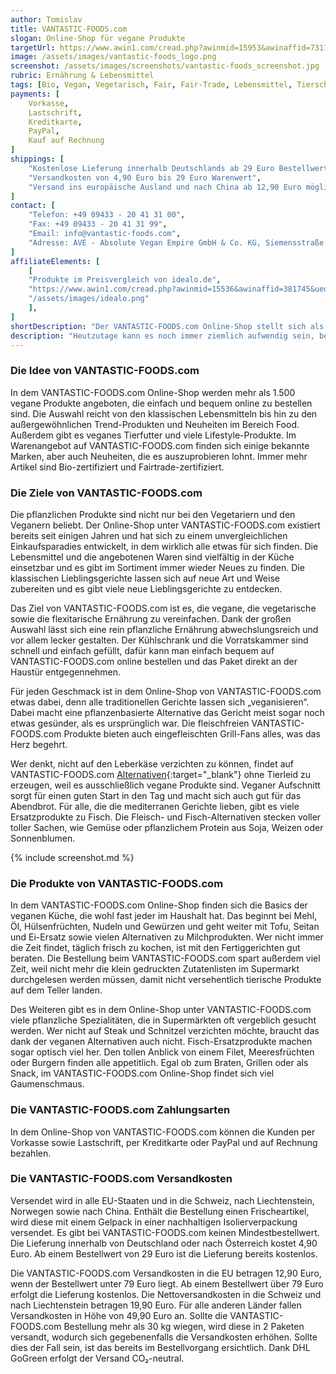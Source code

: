 ```yaml
---
author: Tomislav
title: VANTASTIC-FOODS.com 
slogan: Online-Shop für vegane Produkte
targetUrl: https://www.awin1.com/cread.php?awinmid=15953&awinaffid=731132
image: /assets/images/vantastic-foods_logo.png
screenshot: /assets/images/screenshots/vantastic-foods_screenshot.jpg
rubric: Ernährung & Lebensmittel
tags: [Bio, Vegan, Vegetarisch, Fair, Fair-Trade, Lebensmittel, Tierschutz]
payments: [
    Vorkasse,
    Lastschrift,
    Kreditkarte,
    PayPal,
    Kauf auf Rechnung
]
shippings: [
    "Kostenlose Lieferung innerhalb Deutschlands ab 29 Euro Bestellwert",
    "Versandkosten von 4,90 Euro bis 29 Euro Warenwert",
    "Versand ins europäische Ausland und nach China ab 12,90 Euro möglich"
]
contact: [
    "Telefon: +49 09433 - 20 41 31 00",
    "Fax: +49 09433 - 20 41 31 99",
    "Email: info@vantastic-foods.com",
    "Adresse: AVE - Absolute Vegan Empire GmbH & Co. KG, Siemensstraße 5, 92507 Nabburg"
]
affiliateElements: [
    [
    "Produkte im Preisvergleich von idealo.de", 
    "https://www.awin1.com/cread.php?awinmid=15536&awinaffid=381745&ued=https%3A%2F%2Fwww.idealo.de%2Fpreisvergleich%2FMainSearchProductCategory.html%3Fq%3Dvantastic%2Bfoods", 
    "/assets/images/idealo.png"
    ],
]
shortDescription: "Der VANTASTIC-FOODS.com Online-Shop stellt sich als Europas größter Internethändler für vegane Lebensmittel und Produkte auf rein pflanzlicher Basis vor."
description: "Heutzutage kann es noch immer ziemlich aufwendig sein, bestimmte vegane oder vegetarische Produkte zu finden, weil das Sortiment in den Supermärkten und Discountern oft begrenzt ist. Der Online-Shop unter VANTASTIC-FOODS.com setzt dem lästigen Zusammensuchen in den unterschiedlichen Geschäften ein Ende und bietet eine große Auswahl fantastischer Produkte."
---
```


### Die Idee von VANTASTIC-FOODS.com

In dem VANTASTIC-FOODS.com Online-Shop werden mehr als 1.500 vegane Produkte angeboten, die einfach und bequem online zu bestellen sind. Die Auswahl reicht von den klassischen Lebensmitteln bis hin zu den außergewöhnlichen Trend-Produkten und Neuheiten im Bereich Food. Außerdem gibt es veganes Tierfutter und viele Lifestyle-Produkte. Im Warenangebot auf VANTASTIC-FOODS.com finden sich einige bekannte Marken, aber auch Neuheiten, die es auszuprobieren lohnt. Immer mehr Artikel sind Bio-zertifiziert und Fairtrade-zertifiziert.

### Die Ziele von VANTASTIC-FOODS.com

Die pflanzlichen Produkte sind nicht nur bei den Vegetariern und den Veganern beliebt. Der Online-Shop unter VANTASTIC-FOODS.com existiert bereits seit einigen Jahren und hat sich zu einem unvergleichlichen Einkaufsparadies entwickelt, in dem wirklich alle etwas für sich finden. Die Lebensmittel und die angebotenen Waren sind vielfältig in der Küche einsetzbar und es gibt im Sortiment immer wieder Neues zu finden. Die klassischen Lieblingsgerichte lassen sich auf neue Art und Weise zubereiten und es gibt viele neue Lieblingsgerichte zu entdecken.

Das Ziel von VANTASTIC-FOODS.com ist es, die vegane, die vegetarische sowie die flexitarische Ernährung zu vereinfachen. Dank der großen Auswahl lässt sich eine rein pflanzliche Ernährung abwechslungsreich und vor allem lecker gestalten. Der Kühlschrank und die Vorratskammer sind schnell und einfach gefüllt, dafür kann man einfach bequem auf VANTASTIC-FOODS.com online bestellen und das Paket direkt an der Haustür entgegennehmen.

Für jeden Geschmack ist in dem Online-Shop von VANTASTIC-FOODS.com etwas dabei, denn alle traditionellen Gerichte lassen sich „veganisieren“. Dabei macht eine pflanzenbasierte Alternative das Gericht meist sogar noch etwas gesünder, als es ursprünglich war. Die fleischfreien VANTASTIC-FOODS.com Produkte bieten auch eingefleischten Grill-Fans alles, was das Herz begehrt.

Wer denkt, nicht auf den Leberkäse verzichten zu können, findet auf VANTASTIC-FOODS.com [Alternativen](https://www.vantastic-foods.com/blog){:target="_blank"} ohne Tierleid zu erzeugen, weil es ausschließlich vegane Produkte sind. Veganer Aufschnitt sorgt für einen guten Start in den Tag und macht sich auch gut für das Abendbrot. Für alle, die die mediterranen Gerichte lieben, gibt es viele Ersatzprodukte zu Fisch. Die Fleisch- und Fisch-Alternativen stecken voller toller Sachen, wie Gemüse oder pflanzlichem Protein aus Soja, Weizen oder Sonnenblumen.

{% include screenshot.md %}

### Die Produkte von VANTASTIC-FOODS.com

In dem VANTASTIC-FOODS.com Online-Shop finden sich die Basics der veganen Küche, die wohl fast jeder im Haushalt hat. Das beginnt bei Mehl, Öl, Hülsenfrüchten, Nudeln und Gewürzen und geht weiter mit Tofu, Seitan und Ei-Ersatz sowie vielen Alternativen zu Milchprodukten. Wer nicht immer die Zeit findet, täglich frisch zu kochen, ist mit den Fertiggerichten gut beraten. Die Bestellung beim VANTASTIC-FOODS.com spart außerdem viel Zeit, weil nicht mehr die klein gedruckten Zutatenlisten im Supermarkt durchgelesen werden müssen, damit nicht versehentlich tierische Produkte auf dem Teller landen.

Des Weiteren gibt es in dem Online-Shop unter VANTASTIC-FOODS.com viele pflanzliche Spezialitäten, die in Supermärkten oft vergeblich gesucht werden. Wer nicht auf Steak und Schnitzel verzichten möchte, braucht das dank der veganen Alternativen auch nicht. Fisch-Ersatzprodukte machen sogar optisch viel her. Den tollen Anblick von einem Filet, Meeresfrüchten oder Burgern finden alle appetitlich. Egal ob zum Braten, Grillen oder als Snack, im VANTASTIC-FOODS.com Online-Shop findet sich viel Gaumenschmaus.

### Die VANTASTIC-FOODS.com Zahlungsarten

In dem Online-Shop von VANTASTIC-FOODS.com können die Kunden per Vorkasse sowie Lastschrift, per Kreditkarte oder PayPal und auf Rechnung bezahlen.

### Die VANTASTIC-FOODS.com Versandkosten

Versendet wird in alle EU-Staaten und in die Schweiz, nach Liechtenstein, Norwegen sowie nach China. Enthält die Bestellung einen Frischeartikel, wird diese mit einem Gelpack in einer nachhaltigen Isolierverpackung versendet. Es gibt bei VANTASTIC-FOODS.com keinen Mindestbestellwert. Die Lieferung innerhalb von Deutschland oder nach Österreich kostet 4,90 Euro. Ab einem Bestellwert von 29 Euro ist die Lieferung bereits kostenlos.

Die VANTASTIC-FOODS.com Versandkosten in die EU betragen 12,90 Euro, wenn der Bestellwert unter 79 Euro liegt. Ab einem Bestellwert über 79 Euro erfolgt die Lieferung kostenlos. Die Nettoversandkosten in die Schweiz und nach Liechtenstein betragen 19,90 Euro. Für alle anderen Länder fallen Versandkosten in Höhe von 49,90 Euro an. Sollte die VANTASTIC-FOODS.com Bestellung mehr als 30 kg wiegen, wird diese in 2 Paketen versandt, wodurch sich gegebenenfalls die Versandkosten erhöhen. Sollte dies der Fall sein, ist das bereits im Bestellvorgang ersichtlich. Dank DHL GoGreen erfolgt der Versand CO₂-neutral.